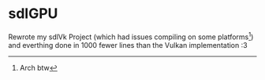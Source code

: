 # sdlGPU

Rewrote my sdlVk Project (which had issues compiling on some platforms[^1]) and everthing done in 1000 fewer lines than the Vulkan implementation :3



[^1]: Arch btw